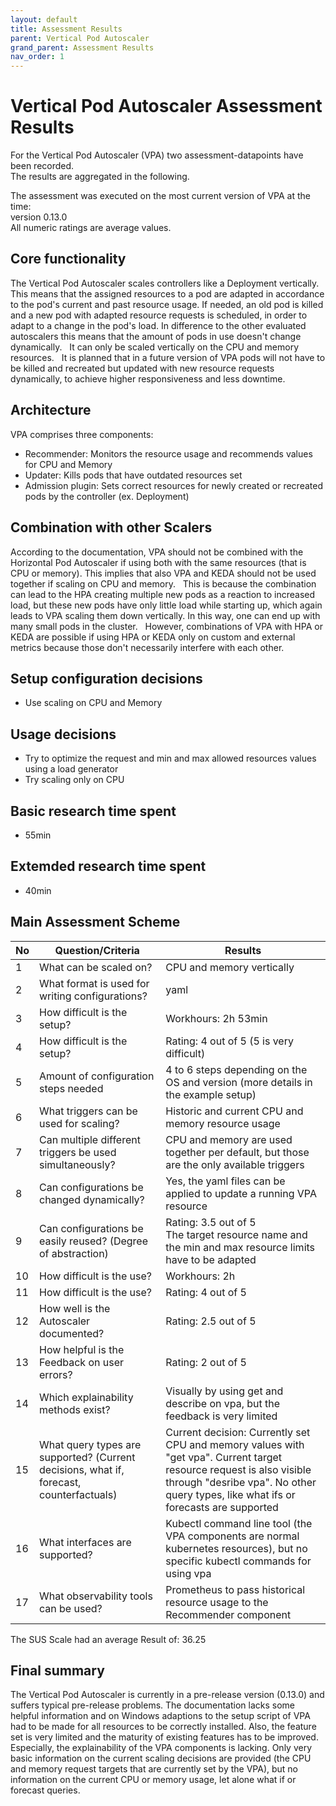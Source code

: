 ```yaml
---
layout: default
title: Assessment Results
parent: Vertical Pod Autoscaler
grand_parent: Assessment Results
nav_order: 1
---
```


# Vertical Pod Autoscaler Assessment Results

For the Vertical Pod Autoscaler (VPA) two assessment-datapoints have been recorded.  
The results are aggregated in the following.  

The assessment was executed on the most current version of VPA at the time:  
version 0.13.0  
All numeric ratings are average values.

## Core functionality  

The Vertical Pod Autoscaler scales controllers like a Deployment vertically. This means that the assigned resources to a pod are adapted in accordance to the pod's current and past resource usage. If needed, an old pod is killed and a new pod with adapted resource requests is scheduled, in order to adapt to a change in the pod's load. In difference to the other evaluated autoscalers this means that the amount of pods in use doesn't change dynamically.  
It can only be scaled vertically on the CPU and memory resources.  
It is planned that in a future version of VPA pods will not have to be killed and recreated but updated with new resource requests dynamically, to achieve higher responsiveness and less downtime.

## Architecture

VPA comprises three components:  

- Recommender: Monitors the resource usage and recommends values for CPU and Memory
- Updater: Kills pods that have outdated resources set
- Admission plugin: Sets correct resources for newly created or recreated pods by the controller (ex. Deployment)  

## Combination with other Scalers  

According to the documentation, VPA should not be combined with the Horizontal Pod Autoscaler if using both with the same resources (that is CPU or memory). This implies that also VPA and KEDA should not be used together if scaling on CPU and memory.  
This is because the combination can lead to the HPA creating multiple new pods as a reaction to increased load, but these new pods have only little load while starting up, which again leads to VPA scaling them down vertically. In this way, one can end up with many small pods in the cluster.  
However, combinations of VPA with HPA or KEDA are possible if using HPA or KEDA only on custom and external metrics because those don't necessarily interfere with each other.

## Setup configuration decisions  

- Use scaling on CPU and Memory

## Usage decisions

- Try to optimize the request and min and max allowed resources values using a load generator
- Try scaling only on CPU

## Basic research time spent

- 55min

## Extemded research time spent

- 40min

## Main Assessment Scheme  

| No | Question/Criteria | Results |
|---|---|---|
| 1 | What can be scaled on? | CPU and memory vertically |
| 2 | What format is used for writing configurations? | yaml |
| 3 | How difficult is the setup? | Workhours: 2h 53min |
| 4 | How difficult is the setup? | Rating: 4 out of 5 (5 is very difficult) |
| 5 | Amount of configuration steps needed | 4 to 6 steps depending on the OS and version (more details in the example setup) |
| 6 | What triggers can be used for scaling? | Historic and current CPU and memory resource usage |
| 7 | Can multiple different triggers be used simultaneously? | CPU and memory are used together per default, but those are the only available triggers |
| 8 | Can configurations be changed dynamically? | Yes, the yaml files can be applied to update a running VPA resource |
| 9 | Can configurations be easily reused? (Degree of abstraction) | Rating: 3.5 out of 5 <br /> The target resource name and the min and max resource limits have to be adapted |
| 10 | How difficult is the use? | Workhours: 2h |
| 11 | How difficult is the use? | Rating: 4 out of 5 |
| 12 | How well is the Autoscaler documented? | Rating: 2.5 out of 5 |
| 13 | How helpful is the Feedback on user errors? | Rating: 2 out of 5 |
| 14 | Which explainability methods exist? | Visually by using get and describe on vpa, but the feedback is very limited |
| 15 | What query types are supported? (Current decisions, what if, forecast, counterfactuals) | Current decision: Currently set CPU and memory values with "get vpa". Current target resource request is also visible through "desribe vpa". No other query types, like what ifs or forecasts are supported |
| 16 | What interfaces are supported? | Kubectl command line tool (the VPA components are normal kubernetes resources), but no specific kubectl commands for using vpa |
| 17 | What observability tools can be used? | Prometheus to pass historical resource usage to the Recommender component |

The SUS Scale had an average Result of: 36.25

## Final summary

The Vertical Pod Autoscaler is currently in a pre-release version (0.13.0) and suffers typical pre-release problems. The documentation lacks some helpful information and on Windows adaptions to the setup script of VPA had to be made for all resources to be correctly installed. Also, the feature set is very limited and the maturity of existing features has to be improved. Especially, the explainability of the VPA components is lacking. Only very basic information on the current scaling decisions are provided (the CPU and memory request targets that are currently set by the VPA), but no information on the current CPU or memory usage, let alone what if or forecast queries.
